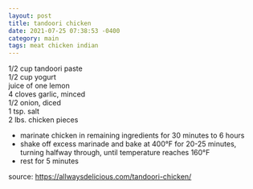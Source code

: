 ```yaml
---
layout: post
title: tandoori chicken
date: 2021-07-25 07:38:53 -0400
category: main
tags: meat chicken indian
---
```


1/2 cup tandoori paste  
1/2 cup yogurt  
juice of one lemon  
4 cloves garlic, minced  
1/2 onion, diced  
1 tsp. salt  
2 lbs. chicken pieces  
* marinate chicken in remaining ingredients for 30 minutes to 6 hours
* shake off excess marinade and bake at 400°F for 20-25 minutes, turning halfway
  through, until temperature reaches 160°F
* rest for 5 minutes

source: <https://allwaysdelicious.com/tandoori-chicken/>
